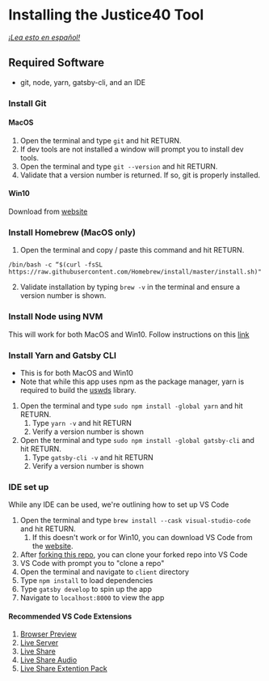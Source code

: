 # Installing the Justice40 Tool

*[¡Lea esto en español!](INSTALLATION-es.md)*

## Required Software
- git, node, yarn, gatsby-cli, and an IDE

### Install Git

#### MacOS
1. Open the terminal and type `git` and hit RETURN.
2. If dev tools are not installed a window will prompt you to install dev tools. 
3. Open the terminal and type `git --version` and hit RETURN.
4. Validate that a version number is returned. If so, git is properly installed.

#### Win10
Download from [website](https://git-scm.com/download/win)


### Install Homebrew (MacOS only)
1. Open the terminal and copy / paste this command and hit RETURN.

`/bin/bash -c “$(curl -fsSL https://raw.githubusercontent.com/Homebrew/install/master/install.sh)"`

2. Validate installation by typing `brew -v` in the terminal and ensure a version number is shown.

### Install Node using NVM 

This will work for both MacOS and Win10. Follow instructions on this [link](https://medium.com/@nodesource/installing-node-js-tutorial-using-nvm-5c6ff5925dd8)


### Install Yarn and Gatsby CLI
- This is for both MacOS and Win10
- Note that while this app uses npm as the package manager, yarn is required to build the [uswds](https://github.com/uswds/uswds) library.

1.  Open the terminal and type `sudo npm install -global yarn` and hit RETURN.
    1. Type `yarn -v` and hit RETURN
    2. Verify a version number is shown
2. Open the terminal and type `sudo npm install -global gatsby-cli` and hit RETURN.
    1. Type `gatsby-cli -v` and hit RETURN
    2. Verify a version number is shown

### IDE set up
While any IDE can be used, we're outlining how to set up VS Code

1. Open the terminal and type `brew install --cask visual-studio-code` and hit RETURN.
    1. If this doesn't work or for Win10, you can download VS Code from the [website](https://code.visualstudio.com/).
2. After [forking this repo](https://github.com/usds/justice40-tool/blob/main/CONTRIBUTING.md#code-contributions), you can clone your forked repo into VS Code
3. VS Code with prompt you to "clone a repo"
4. Open the terminal and navigate to `client` directory
5. Type `npm install` to load dependencies
6. Type `gatsby develop` to spin up the app
7. Navigate to `localhost:8000` to view the app

#### Recommended VS Code Extensions

1. [Browser Preview](https://github.com/auchenberg/vscode-browser-preview)
2. [Live Server](https://github.com/ritwickdey/vscode-live-server)
3. [Live Share](https://github.com/MicrosoftDocs/live-share)
4. [Live Share Audio](https://github.com/MicrosoftDocs/live-share)
5. [Live Share Extention Pack](https://github.com/MicrosoftDocs/live-share)

